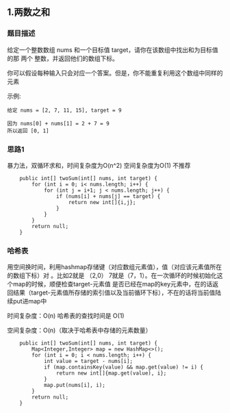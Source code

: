 ## 1.两数之和

### 题目描述
给定一个整数数组 nums 和一个目标值 target，请你在该数组中找出和为目标值的那 两个 整数，并返回他们的数组下标。

你可以假设每种输入只会对应一个答案。但是，你不能重复利用这个数组中同样的元素

示例:
```
给定 nums = [2, 7, 11, 15], target = 9

因为 nums[0] + nums[1] = 2 + 7 = 9
所以返回 [0, 1]
```

### 思路1
暴力法，双循环求和，时间复杂度为O(n^2) 空间复杂度为O(1) 不推荐
```   
    public int[] twoSum(int[] nums, int target) {
        for (int i = 0; i< nums.length; i++) {
            for (int j = i+1; j < nums.length; j++) {
                if (nums[i] + nums[j] == target) {
                    return new int[]{i,j};
                }
            }
        }
        return null;
    }
```

### 哈希表
用空间换时间，利用hashmap存储键（对应数组元素值），值（对应该元素值所在的数组下标）对
。比如2就是 （2,0） 7就是（7，1）。在一次循环的时候初始化这个map的时候，顺便检查target-元素值 是否已经在map的key元素中，在的话返回结果（target-元素值所存储的索引值以及当前循环下标），不在的话将当前值陆续put进map中

时间复杂度：O(n) 哈希表的查找时间是 O(1)

空间复杂度：O(n)（取决于哈希表中存储的元素数量）
```
    public int[] twoSum(int[] nums, int target) {
        Map<Integer,Integer> map = new HashMap<>();
        for (int i = 0; i < nums.length; i++) {
            int value = target - nums[i];
            if (map.containsKey(value) && map.get(value) != i) {
                return new int[]{map.get(value), i};
            }
            map.put(nums[i], i);
        }
        return null;
    }
```